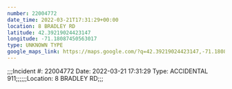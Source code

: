 ```yaml
---
number: 22004772
date_time: 2022-03-21T17:31:29+00:00
location: 8 BRADLEY RD
latitude: 42.39219024423147
longitude: -71.18087450563017
type: UNKNOWN TYPE
google_maps_link: https://maps.google.com/?q=42.39219024423147,-71.18087450563017
---
```


;;;Incident #: 22004772  Date: 2022-03-21 17:31:29   Type: ACCIDENTAL 911;;;;;;Location: 8 BRADLEY RD;;;
